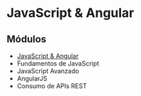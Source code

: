 # JavaScript & Angular

## Módulos

* [JavaScript & Angular](https://docs.google.com/presentation/d/1SSLkLo7DxLIVxyJNn4f3QG-MvAdL1452P5WMkU4NIDE)
* Fundamentos de JavaScript
* JavaScript Avanzado
* AngularJS
* Consumo de APIs REST